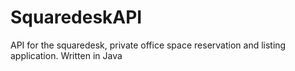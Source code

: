 # SquaredeskAPI
API for the squaredesk, private office space reservation and listing application. Written in Java

